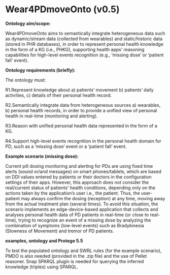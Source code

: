 ﻿# Wear4PDmoveOnto (v0.5)

**Ontology aim/scope:**

Wear4PDmoveOnto aims to semantically integrate heterogeneous data such as dynamic/stream data  (collected from wearables) and static/historic data (stored in PHR databases), in order to represent personal health knowledge in the form of a KG (i.e., PHKG), supporting health apps’ reasoning capabilities for high-level events recognition (e.g., ‘missing dose’ or  ‘patient fall’ event).

**Ontology requirements (briefly):** 

The ontology must:

R1.Represent knowledge about a) patients’ movement b) patients’ daily activities, c) details of their personal health record.

R2.Semantically integrate data from heterogeneous sources a) wearables, b) personal health records, in order to provide a unified view of personal health in real-time (monitoring and alerting).

R3.Reason with unified personal health data represented in the form of a KG.

R4.Support high-level events recognition in the personal health domain for PD, such as a ‘missing dose’ event or a ‘patient fall’ event.

**Example scenario (missing dose):**

Current pill dosing monitoring and alerting for PDs are using fixed time alerts (sound or/and messages) on smart phones/tablets, which are based on DDI values entered by patients or their doctors in the configuration settings of their apps. However, this approach does not consider the real/current status of patients’ health conditions, depending only on the actions taken by the application’s user i.e., the patient. Thus, the user-patient may always confirm the dosing (reception) at any time, moving away from the actual treatment plan (several times). To avoid this situation, the scenario implements an edge-device-based application that collects and analyses personal health data of PD patients in real-time (or close to real-time), trying to recognize an event of a missing dose by analyzing the combination of symptoms (low-level events) such as Bradykinesia (Slowness of Movement) and tremor of PD patients.

**examples, ontology and Protege 5.5**

To test the populated ontology and SWRL rules (for the example scenario), PMDO is also needed (provided in the .zip file) and the use of Pellet reasoner. Snap SPARQL plugin is needed for querying the inferred knowledge (triples) using SPARQL.
